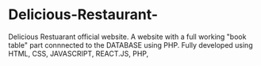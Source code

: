 # Delicious-Restaurant-
Delicious  Restuarant official website.
A website with a full  working "book table" part connnected to the DATABASE using PHP.
Fully developed using HTML, CSS, JAVASCRIPT, REACT.JS, PHP,
